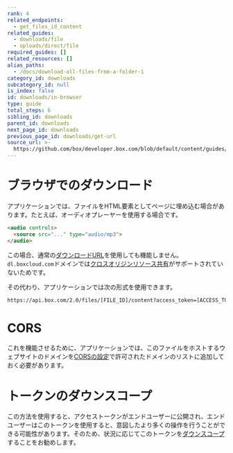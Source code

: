 ```yaml
---
rank: 4
related_endpoints:
  - get_files_id_content
related_guides:
  - downloads/file
  - uploads/direct/file
required_guides: []
related_resources: []
alias_paths:
  - /docs/download-all-files-from-a-folder-1
category_id: downloads
subcategory_id: null
is_index: false
id: downloads/in-browser
type: guide
total_steps: 6
sibling_id: downloads
parent_id: downloads
next_page_id: downloads
previous_page_id: downloads/get-url
source_url: >-
  https://github.com/box/developer.box.com/blob/default/content/guides/downloads/in-browser.md
---
```

# ブラウザでのダウンロード

アプリケーションでは、ファイルをHTML要素としてページに埋め込む場合があります。たとえば、オーディオプレーヤーを使用する場合です。

```html
<audio controls>
  <source src="..." type="audio/mp3">
</audio>
```

この場合、通常の[ダウンロードURL][durl]を使用しても機能しません。`dl.boxcloud.com`ドメインでは[クロスオリジンリソース共有][cors]がサポートされていないためです。

その代わり、アプリケーションでは次の形式を使用できます。

```sh
https://api.box.com/2.0/files/[FILE_ID]/content?access_token=[ACCESS_TOKEN]
```

<Message warning>

# CORS

これを機能させるために、アプリケーションでは、このファイルをホストするウェブサイトのドメインを[CORSの設定][cors]で許可されたドメインのリストに追加しておく必要があります。

</Message>

<Message warning>

# トークンのダウンスコープ

この方法を使用すると、アクセストークンがエンドユーザーに公開され、エンドユーザーはこのトークンを使用すると、意図したより多くの操作を行うことができる可能性があります。そのため、状況に応じてこのトークンを[ダウンスコープ][downscoping]することをお勧めします。

</Message>

[durl]: g://downloads/get-url

[cors]: g://best-practices/cors

[downscoping]: g://authentication/access-tokens/downscope
